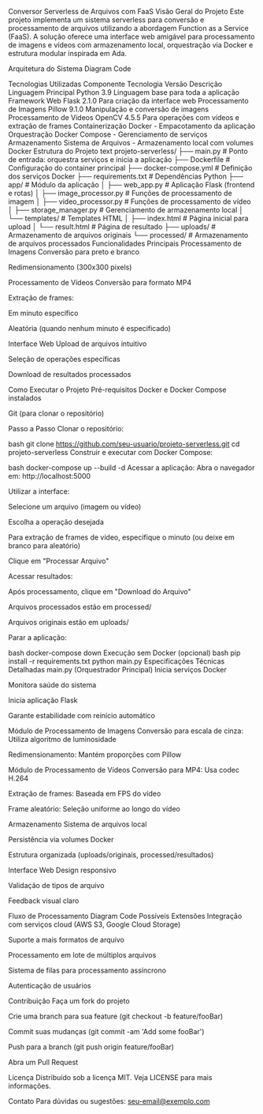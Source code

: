 Conversor Serverless de Arquivos com FaaS
Visão Geral do Projeto
Este projeto implementa um sistema serverless para conversão e processamento de arquivos utilizando a abordagem Function as a Service (FaaS). A solução oferece uma interface web amigável para processamento de imagens e vídeos com armazenamento local, orquestração via Docker e estrutura modular inspirada em Ada.

Arquitetura do Sistema
Diagram
Code











Tecnologias Utilizadas
Componente	Tecnologia	Versão	Descrição
Linguagem Principal	Python	3.9	Linguagem base para toda a aplicação
Framework Web	Flask	2.1.0	Para criação da interface web
Processamento de Imagens	Pillow	9.1.0	Manipulação e conversão de imagens
Processamento de Vídeos	OpenCV	4.5.5	Para operações com vídeos e extração de frames
Containerização	Docker	-	Empacotamento da aplicação
Orquestração	Docker Compose	-	Gerenciamento de serviços
Armazenamento	Sistema de Arquivos	-	Armazenamento local com volumes Docker
Estrutura do Projeto
text
projeto-serverless/
├── main.py                 # Ponto de entrada: orquestra serviços e inicia a aplicação
├── Dockerfile              # Configuração do container principal
├── docker-compose.yml      # Definição dos serviços Docker
├── requirements.txt        # Dependências Python
├── app/                    # Módulo da aplicação
│   ├── web_app.py          # Aplicação Flask (frontend e rotas)
│   ├── image_processor.py  # Funções de processamento de imagem
│   ├── video_processor.py  # Funções de processamento de vídeo
│   ├── storage_manager.py  # Gerenciamento de armazenamento local
│   └── templates/          # Templates HTML
│       ├── index.html      # Página inicial para upload
│       └── result.html     # Página de resultado
├── uploads/                # Armazenamento de arquivos originais
└── processed/              # Armazenamento de arquivos processados
Funcionalidades Principais
Processamento de Imagens
Conversão para preto e branco

Redimensionamento (300x300 pixels)

Processamento de Vídeos
Conversão para formato MP4

Extração de frames:

Em minuto específico

Aleatória (quando nenhum minuto é especificado)

Interface Web
Upload de arquivos intuitivo

Seleção de operações específicas

Download de resultados processados

Como Executar o Projeto
Pré-requisitos
Docker e Docker Compose instalados

Git (para clonar o repositório)

Passo a Passo
Clonar o repositório:

bash
git clone https://github.com/seu-usuario/projeto-serverless.git
cd projeto-serverless
Construir e executar com Docker Compose:

bash
docker-compose up --build -d
Acessar a aplicação:
Abra o navegador em: http://localhost:5000

Utilizar a interface:

Selecione um arquivo (imagem ou vídeo)

Escolha a operação desejada

Para extração de frames de vídeo, especifique o minuto (ou deixe em branco para aleatório)

Clique em "Processar Arquivo"

Acessar resultados:

Após processamento, clique em "Download do Arquivo"

Arquivos processados estão em processed/

Arquivos originais estão em uploads/

Parar a aplicação:

bash
docker-compose down
Execução sem Docker (opcional)
bash
pip install -r requirements.txt
python main.py
Especificações Técnicas Detalhadas
main.py (Orquestrador Principal)
Inicia serviços Docker

Monitora saúde do sistema

Inicia aplicação Flask

Garante estabilidade com reinício automático

Módulo de Processamento de Imagens
Conversão para escala de cinza: Utiliza algoritmo de luminosidade

Redimensionamento: Mantém proporções com Pillow

Módulo de Processamento de Vídeos
Conversão para MP4: Usa codec H.264

Extração de frames: Baseada em FPS do vídeo

Frame aleatório: Seleção uniforme ao longo do vídeo

Armazenamento
Sistema de arquivos local

Persistência via volumes Docker

Estrutura organizada (uploads/originais, processed/resultados)

Interface Web
Design responsivo

Validação de tipos de arquivo

Feedback visual claro

Fluxo de Processamento
Diagram
Code
Possíveis Extensões
Integração com serviços cloud (AWS S3, Google Cloud Storage)

Suporte a mais formatos de arquivo

Processamento em lote de múltiplos arquivos

Sistema de filas para processamento assíncrono

Autenticação de usuários

Contribuição
Faça um fork do projeto

Crie uma branch para sua feature (git checkout -b feature/fooBar)

Commit suas mudanças (git commit -am 'Add some fooBar')

Push para a branch (git push origin feature/fooBar)

Abra um Pull Request

Licença
Distribuído sob a licença MIT. Veja LICENSE para mais informações.

Contato
Para dúvidas ou sugestões: seu-email@exemplo.com